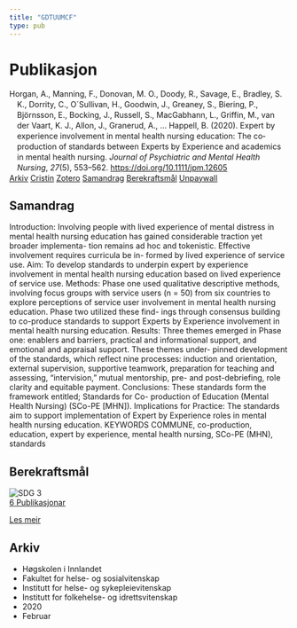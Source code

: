 ```yaml
---
title: "GDTUUMCF"
type: pub
---
```

<h1>Publikasjon</h1>
<article id="csl-bib-container-GDTUUMCF" class="csl-bib-container">
  <div class="csl-bib-body" style="line-height: 1.35; padding-left: 1em; text-indent:-1em;">
  <div class="csl-entry">Horgan, A., Manning, F., Donovan, M. O., Doody, R., Savage, E., Bradley, S. K., Dorrity, C., O&#xB4;Sullivan, H., Goodwin, J., Greaney, S., Biering, P., Bj&#xF6;rnsson, E., Bocking, J., Russell, S., MacGabhann, L., Griffin, M., van der Vaart, K. J., Allon, J., Granerud, A., &#x2026; Happell, B. (2020). Expert by experience involvement in mental health nursing education: The co&#x2010;production of standards between Experts by Experience and academics in mental health nursing. <i>Journal of Psychiatric and Mental Health Nursing</i>, <i>27</i>(5), 553&#x2013;562. <a href="https://doi.org/10.1111/jpm.12605">https://doi.org/10.1111/jpm.12605</a></div>
</div>
  <div class="csl-bib-buttons">
    <a href="#taxonomy-article-GDTUUMCF" class="csl-bib-button">Arkiv</a>
    <a href="https://app.cristin.no/results/show.jsf?id=1798435" alt="Cristin URL" class="csl-bib-button">Cristin</a>
    <a href="http://zotero.org/groups/5402882/items/GDTUUMCF" alt="Zotero URL" class="csl-bib-button">Zotero</a>
    <a href="#abstract-article-GDTUUMCF" class="csl-bib-button">Samandrag</a>
    <a href="#sdg-article-GDTUUMCF" class="csl-bib-button">Berekraftsmål</a>
    <a href="https://doi.org/10.1111/jpm.12605" class="csl-bib-button">Unpaywall</a>
  </div>
  <div id="csl-bib-meta-container-GDTUUMCF"></div>
</article>
<div id="csl-bib-meta-GDTUUMCF" class="csl-bib-meta">
  <article id="abstract-article-GDTUUMCF" class="abstract-article">
    <h1>Samandrag</h1>
    Introduction: Involving people with lived experience of mental distress in mental health nursing education has gained considerable traction yet broader implementa- tion remains ad hoc and tokenistic. Effective involvement requires curricula be in- formed by lived experience of service use. Aim: To develop standards to underpin expert by experience involvement in mental health nursing education based on lived experience of service use. Methods: Phase one used qualitative descriptive methods, involving focus groups with service users (n = 50) from six countries to explore perceptions of service user involvement in mental health nursing education. Phase two utilized these find- ings through consensus building to co-produce standards to support Experts by Experience involvement in mental health nursing education. Results: Three themes emerged in Phase one: enablers and barriers, practical and informational support, and emotional and appraisal support. These themes under- pinned development of the standards, which reflect nine processes: induction and orientation, external supervision, supportive teamwork, preparation for teaching and assessing, “intervision,” mutual mentorship, pre- and post-debriefing, role clarity and equitable payment. Conclusions: These standards form the framework entitled; Standards for Co- production of Education (Mental Health Nursing) (SCo-PE [MHN]). Implications for Practice: The standards aim to support implementation of Expert by Experience roles in mental health nursing education. KEYWORDS COMMUNE, co-production, education, expert by experience, mental health nursing, SCo-PE (MHN), standards
  </article>
  <article id="sdg-article-GDTUUMCF" class="sdg-article">
    <h1>Berekraftsmål</h1>
    <div class="sdg-container"><div id="sdg3" class="sdg"> <img src="{{< params subfolder >}}images/sdg/sdg03_no.png" class="image" alt="SDG 3"> <div class="sdg-overlay"> <a href="{{< params subfolder >}}no/archive/?sdg=3#archive" class="sdg-publication-count"><span>6</span> Publikasjonar</a> <p><a href="NA" class="sdg-read-more">Les meir</a></p> </div> </div></div>
  </article>
  <article id="taxonomy-article-GDTUUMCF" class="taxonomy-article">
    <h1>Arkiv</h1>
    <ul>
      <li>Høgskolen i Innlandet</li>
      <li>Fakultet for helse- og sosialvitenskap</li>
      <li>Institutt for helse- og sykepleievitenskap</li>
      <li>Institutt for folkehelse- og idrettsvitenskap</li>
      <li>2020</li>
      <li>Februar</li>
    </ul>
  </article>
</div>
